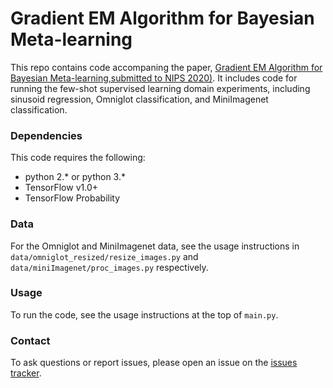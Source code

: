 # Gradient EM Algorithm for Bayesian Meta-learning

This repo contains code accompaning the paper, 	[Gradient EM Algorithm for Bayesian Meta-learning,submitted to NIPS 2020)](). It includes code for running the few-shot supervised learning domain experiments, including sinusoid regression, Omniglot classification, and MiniImagenet classification.



### Dependencies
This code requires the following:
* python 2.\* or python 3.\*
* TensorFlow v1.0+
* TensorFlow Probability

### Data
For the Omniglot and MiniImagenet data, see the usage instructions in `data/omniglot_resized/resize_images.py` and `data/miniImagenet/proc_images.py` respectively.

### Usage
To run the code, see the usage instructions at the top of `main.py`.

### Contact
To ask questions or report issues, please open an issue on the [issues tracker](https://github.com/AdamZou/gemmaml/issues).

